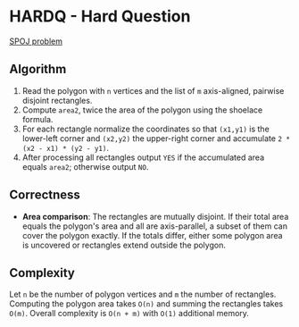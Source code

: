 # HARDQ - Hard Question

[SPOJ problem](https://www.spoj.com/problems/HARDQ/)

## Algorithm

1. Read the polygon with `n` vertices and the list of `m` axis-aligned, pairwise disjoint rectangles.
2. Compute `area2`, twice the area of the polygon using the shoelace formula.
3. For each rectangle normalize the coordinates so that `(x1,y1)` is the lower-left corner and `(x2,y2)` the upper-right corner and accumulate `2 * (x2 - x1) * (y2 - y1)`.
4. After processing all rectangles output `YES` if the accumulated area equals `area2`; otherwise output `NO`.

## Correctness

- **Area comparison**: The rectangles are mutually disjoint. If their total area equals the polygon's area and all are axis-parallel, a subset of them can cover the polygon exactly. If the totals differ, either some polygon area is uncovered or rectangles extend outside the polygon.

## Complexity

Let `n` be the number of polygon vertices and `m` the number of rectangles. Computing the polygon area takes `O(n)` and summing the rectangles takes `O(m)`. Overall complexity is `O(n + m)` with `O(1)` additional memory.
